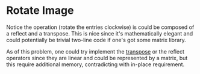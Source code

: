 # Rotate Image

Notice the operation (rotate the entries clockwise) is could be composed of a reflect and a transpose. This is nice since it's mathematically elegant and could potentially be trivial two-line code if one's got some matrix library.

As of this problem, one could try implement the [transpose](https://math.stackexchange.com/q/1299901/595630) or the reflect operators since they are linear and could be represented by a matrix, but this require additional memory, contradicting with in-place requirement.
